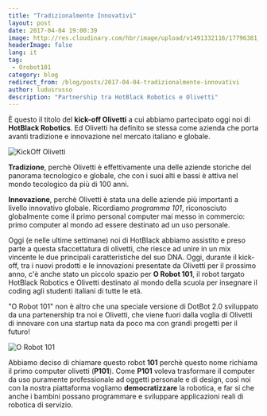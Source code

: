 ```yaml
---
title: "Tradizionalmente Innovativi"
layout: post
date: 2017-04-04 19:00:39
image: http://res.cloudinary.com/hbr/image/upload/v1491332116/17796381_1036841159750472_6301133680329694750_n_edokgm.jpg
headerImage: false
lang: it
tag:
 - Orobot101
category: blog
redirect_from: /blog/posts/2017-04-04-tradizionalmente-innovativi
author: ludusrusso
description: "Partnership tra HotBlack Robotics e Olivetti"
---
```


È questo il titolo del **kick-off Olivetti** a cui abbiamo partecipato oggi noi di **HotBlack Robotics**. Ed Olivetti ha definito se stessa come azienda che porta avanti tradizione e innovazione nel mercato italiano e globale.

![KickOff Olivetti](http://res.cloudinary.com/hbr/image/upload/v1491332116/17796381_1036841159750472_6301133680329694750_n_edokgm.jpg)

**Tradizione**, perchè Olivetti è effettivamente una delle aziende storiche del panorama tecnologico e globale, che con i suoi alti e bassi è attiva nel mondo tecologico da più di 100 anni.

**Innovazione**, perchè Olivetti è stata una delle aziende più importanti a livello innovativo globale. Ricordiamo *programma 101*, riconosciuto globalmente come il primo personal computer mai messo in commercio: primo computer al mondo ad essere destinato ad un uso personale.

Oggi (e nelle ultime settimane) noi di HotBlack abbiamo assistito e preso parte a questa sfaccettatura di olivetti, che riesce ad unire in un mix vincente le due principali caratteristiche del suo DNA.
Oggi, durante il kick-off, tra i nuovi prodotti e le innovazioni presentate da Olivetti per il prossimo anno, c'è anche stato un piccolo spazio per **O Robot 101**, il robot targato HotBlack Robotics e Olivetti destinato al mondo della scuola per insegnare il coding agli studenti italiani di tutte le età.

"O Robot 101" non è altro che una speciale versione di DotBot 2.0 sviluppato da una partenership tra noi e Olivetti, che viene fuori dalla voglia di Olivetti di innovare con una startup nata da poco ma con grandi progetti per il futuro!

![O Robot 101](http://res.cloudinary.com/hbr/image/upload/v1491332123/WhatsApp_Image_2017-04-04_at_20.53.59_z1qwbu.jpg)

Abbiamo deciso di chiamare questo robot **101** perchè questo nome richiama il primo computer olivetti (**P101**). Come **P101** voleva trasformare il computer da uso puramente professionale ad oggetti personale e di design, così noi con la nostra piattaforma vogliamo **democratizzare** la robotica, e far si che anche i bambini possano programmare e sviluppare applicazioni reali di robotica di servizio.
